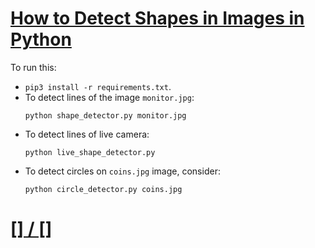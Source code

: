# [How to Detect Shapes in Images in Python](https://www.thepythoncode.com/article/detect-shapes-hough-transform-opencv-python)
To run this:
- `pip3 install -r requirements.txt`.
- To detect lines of the image `monitor.jpg`:
    ```
    python shape_detector.py monitor.jpg
    ```
- To detect lines of live camera:
    ```
    python live_shape_detector.py
    ```
- To detect circles on `coins.jpg` image, consider:
    ```
    python circle_detector.py coins.jpg
    ```
##
# [[] / []]()